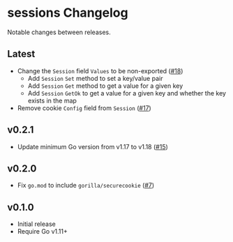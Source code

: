 # sessions Changelog

Notable changes between releases.

## Latest

* Change the `Session` field `Values` to be non-exported ([#18](https://github.com/dghubble/sessions/pull/18))
  * Add `Session` `Set` method to set a key/value pair
  * Add `Session` `Get` method to get a value for a given key
  * Add `Session` `GetOk` to get a value for a given key and whether
the key exists in the map
* Remove cookie `Config` field from `Session` ([#17](https://github.com/dghubble/sessions/pull/17))

## v0.2.1

* Update minimum Go version from v1.17 to v1.18 ([#15](https://github.com/dghubble/sessions/pull/15))

## v0.2.0

* Fix `go.mod` to include `gorilla/securecookie` ([#7](https://github.com/dghubble/sessions/pull/7))

## v0.1.0

* Initial release
* Require Go v1.11+
